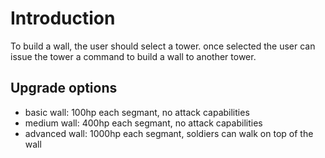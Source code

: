 # Introduction #

To build a wall, the user should select a tower. once selected the user can issue the tower a command to build a wall to another tower.



## Upgrade options ##
  * basic wall: 100hp each segmant, no attack capabilities
  * medium wall: 400hp each segmant, no attack capabilities
  * advanced wall: 1000hp each segmant, soldiers can walk on top of the wall
